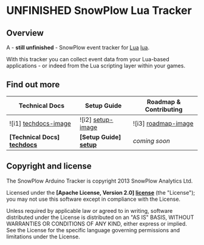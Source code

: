 # UNFINISHED SnowPlow Lua Tracker

## Overview

A - **still unfinished** - SnowPlow event tracker for [Lua] [lua].

With this tracker you can collect event data from your Lua-based applications - or indeed from the Lua scripting layer within your games.

## Find out more

| Technical Docs                  | Setup Guide               | Roadmap & Contributing               |         
|---------------------------------|---------------------------|--------------------------------------|
| ![i1] [techdocs-image]          | ![i2] [setup-image]       | ![i3] [roadmap-image]                |
| **[Technical Docs] [techdocs]** | **[Setup Guide] [setup]** | _coming soon_                        |

## Copyright and license

The SnowPlow Arduino Tracker is copyright 2013 SnowPlow Analytics Ltd.

Licensed under the **[Apache License, Version 2.0] [license]** (the "License");
you may not use this software except in compliance with the License.

Unless required by applicable law or agreed to in writing, software
distributed under the License is distributed on an "AS IS" BASIS,
WITHOUT WARRANTIES OR CONDITIONS OF ANY KIND, either express or implied.
See the License for the specific language governing permissions and
limitations under the License.

[lua]: http://www.lua.org/

[techdocs-image]: https://d3i6fms1cm1j0i.cloudfront.net/github/images/techdocs.png
[setup-image]: https://d3i6fms1cm1j0i.cloudfront.net/github/images/setup.png
[roadmap-image]: https://d3i6fms1cm1j0i.cloudfront.net/github/images/roadmap.png
[techdocs]: https://github.com/snowplow/snowplow/wiki/Lua-Tracker
[setup]: https://github.com/snowplow/snowplow/wiki/Lua-Tracker-Setup

[license]: http://www.apache.org/licenses/LICENSE-2.0
